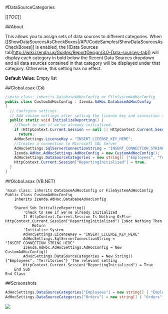 #DataSourceCategories

[[_TOC_]]

##About

This allows you to assign sets of data sources to different categories. When [[ShowDataSourcesAsCheckBoxes|/API/CodeSamples/ShowDataSourcesAsCheckBoxes]] is enabled, the [[Data Sources tab|http://wiki.izenda.us/Guides/ReportDesign/3.0-Data-sources-tab]] will display each category in bold below the Recent Data Sources dropdown and all data sources contained in that category will be displayed under that category. Otherwise, this setting has no effect.

**Default Value:** Empty list

##Global.asax (C♯)

```csharp
//main class: inherits DatabaseAdHocConfig or FileSystemAdHocConfig
public class CustomAdHocConfig : Izenda.AdHoc.DatabaseAdHocConfig
{
  // Configure settings
  // Add custom settings after setting the license key and connection string by overriding the ConfigureSettings() method
  public static void InitializeReporting() {
    //Check to see if we've already initialized.
    if (HttpContext.Current.Session == null || HttpContext.Current.Session["ReportingInitialized"] != null)
      return;
    AdHocSettings.LicenseKey = "INSERT_LICENSE_KEY_HERE";
    //Creates a connection to Microsoft SQL Server
    AdHocSettings.SqlServerConnectionString = "INSERT_CONNECTION_STRING_HERE";
    Izenda.AdHoc.AdHocSettings.AdHocConfig = new CustomAdHocConfig();
    AdHocSettings.DataSourceCategories = new string[] {"Employees", "Territories"}; //The relevant setting
    HttpContext.Current.Session["ReportingInitialized"] = true;
  }
}

```

##Global.asax (VB.NET)

```visualbasic
'main class: inherits DatabaseAdHocConfig or FileSystemAdHocConfig
Public Class CustomAdHocConfig
    Inherits Izenda.AdHoc.DatabaseAdHocConfig

    Shared Sub InitializeReporting()
        'Check to see if we've already initialized
        If HttpContext.Current.Session Is Nothing OrElse HttpContext.Current.Session("ReportingInitialized") IsNot Nothing Then
            Return
        'Initialize System
        AdHocSettings.LicenseKey = "INSERT_LICENSE_KEY_HERE"
        AdHocSettings.SqlServerConnectionString = "INSERT_CONNECTION_STRING_HERE"
        Izenda.AdHoc.AdHocSettings.AdHocConfig = New CustomAdHocConfig()
        AdHocSettings.DataSourceCategories = New String() {"Employees", "Territories"} 'The relevant setting
        HttpContext.Current.Session("ReportingInitialized") = True
    End Sub
End Class
```

##Screenshots

```csharp
AdHocSettings.DataSourceCategories["Employees"] = new string[] { "Employees", "Territories" };
AdHocSettings.DataSourceCategories["Orders"] = new string[] { "Orders", "Products" };
```

![](http://wiki.izenda.us/API/CodeSamples/DataSourceCategories/datasourcecategories.png)